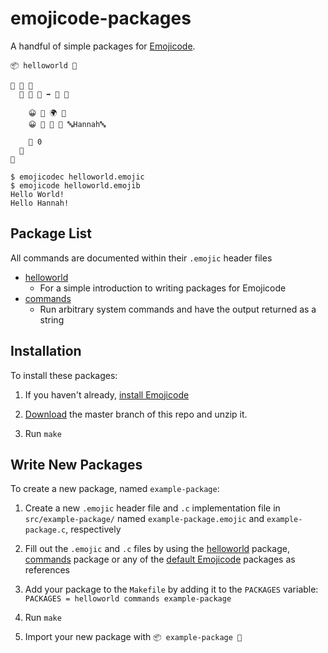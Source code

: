 # emojicode-packages
A handful of simple packages for [Emojicode](http://www.emojicode.org/).

```
📦 helloworld 🔴

🐇 🐼 🍇
  🐇 🐖 🏁 ➡️ 🚂 🍇

    😀 🍩 🌍 👋
    😀 🍩 🙋 👋 🔤Hannah🔤

    🍎 0
  🍉
🍉
```

```
$ emojicodec helloworld.emojic
$ emojicode helloworld.emojib
Hello World!
Hello Hannah!
```

## Package List
All commands are documented within their `.emojic` header files
- [helloworld](https://github.com/colinking/emojicode-packages/blob/master/src/helloworld/helloworld.emojic)
  - For a simple introduction to writing packages for Emojicode
- [commands](https://github.com/colinking/emojicode-packages/blob/master/src/commands/commands.emojic)
  - Run arbitrary system commands and have the output returned as a string

## Installation
To install these packages:

1. If you haven't already, [install Emojicode](http://www.emojicode.org/docs/guides/)

2. [Download](https://github.com/colinking/emojicode-packages/archive/master.zip) the master branch of this repo and unzip it.

3. Run `make`

## Write New Packages

To create a new package, named `example-package`:

1. Create a new `.emojic` header file and `.c` implementation file in `src/example-package/` named `example-package.emojic` and `example-package.c`, respectively

2. Fill out the `.emojic` and `.c` files by using the [helloworld](https://github.com/colinking/emojicode-packages/blob/master/src/helloworld/helloworld.emojic) package, [commands](https://github.com/colinking/emojicode-packages/blob/master/src/commands/commands.emojic) package or any of the [default Emojicode](https://github.com/emojicode/emojicode/tree/master/DefaultPackages) packages as references

3. Add your package to the `Makefile` by adding it to the `PACKAGES` variable: `PACKAGES = helloworld commands example-package`

4. Run `make`

5. Import your new package with `📦 example-package 🔴`
